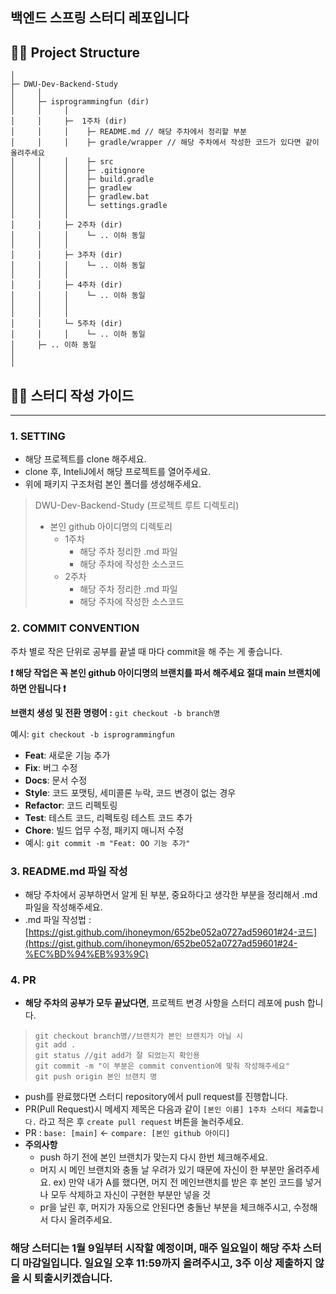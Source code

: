 ## **백엔드 스프링 스터디 레포입니다**

## ✍🏻 Project Structure
```
│
├─ DWU-Dev-Backend-Study
│     │
│     ├─ isprogrammingfun (dir)
│     │     │ 
│     │     ├─  1주차 (dir) 
│     │     │    ├─ README.md // 해당 주차에서 정리할 부분
│     │     │    ├─ gradle/wrapper // 해당 주차에서 작성한 코드가 있다면 같이 올려주세요
│     │     │    ├─ src
│     │     │    ├─ .gitignore
│     │     │    ├─ build.gradle
│     │     │    ├─ gradlew
│     │     │    ├─ gradlew.bat
│     │     │    └─ settings.gradle
│     │     │
│     │     ├─ 2주차 (dir)
│     │     │    └─ .. 이하 동일
│     │     │
│     │     ├─ 3주차 (dir)
│     │     │    └─ .. 이하 동일
│     │     │
│     │     ├─ 4주차 (dir)
│     │     │    └─ .. 이하 동일
│     │     │
│     │     │
│     │     └─ 5주차 (dir)
│     │     │    └─ .. 이하 동일
│     ├─ .. 이하 동일
│ 
│
```
## ✍🏻 스터디 작성 가이드
---

### 1. SETTING

- 해당 프로젝트를 clone 해주세요.
- clone 후, InteliJ에서 해당 프로젝트를 열어주세요.
- 위에 패키지 구조처럼 본인 폴더를 생성해주세요.

> DWU-Dev-Backend-Study (프로젝트 루트 디렉토리)
> 
> - 본인 github 아이디명의 디렉토리
>     - 1주차
>         - 해당 주차 정리한 .md 파일
>         - 해당 주차에 작성한 소스코드
>     - 2주차
>         - 해당 주차 정리한 .md 파일
>         - 해당 주차에 작성한 소스코드

### 2. COMMIT CONVENTION

주차 별로 작은 단위로 공부를 끝낼 때 마다 commit을 해 주는 게 좋습니다. 

**❗ 해당 작업은 꼭 본인 github 아이디명의 브랜치를 파서 해주세요 절대 main 브랜치에 하면 안됩니다 ❗**  

**브랜치 생성 및 전환 명령어 :** `git checkout -b branch명` 

예시: `git checkout -b isprogrammingfun`

- **Feat**: 새로운 기능 추가
- **Fix**: 버그 수정
- **Docs**: 문서 수정
- **Style**: 코드 포맷팅, 세미콜론 누락, 코드 변경이 없는 경우
- **Refactor**: 코드 리펙토링
- **Test**: 테스트 코드, 리펙토링 테스트 코드 추가
- **Chore**: 빌드 업무 수정, 패키지 매니저 수정
- 예시: `git commit -m "Feat: OO 기능 추가"`

### 3. README.md 파일 작성

- 해당 주차에서 공부하면서 알게 된 부분, 중요하다고 생각한 부분을 정리해서 .md 파일을 작성해주세요.
- .md 파일 작성법 : [https://gist.github.com/ihoneymon/652be052a0727ad59601#24-코드](https://gist.github.com/ihoneymon/652be052a0727ad59601#24-%EC%BD%94%EB%93%9C)

### 4. PR

- **해당 주차의 공부가 모두 끝났다면**, 프로젝트 변경 사항을 스터디 레포에 push 합니다.

> `git checkout branch명//브랜치가 본인 브랜치가 아닐 시`</br>
`git add .` </br>
`git status //git add가 잘 되었는지 확인용` </br>
`git commit -m "이 부분은 commit convention에 맞춰 작성해주세요"` </br>
`git push origin 본인 브랜치 명` </br>
> 
- push를 완료했다면 스터디 repository에서 pull request를 진행합니다.
- PR(Pull Request)시 메세지 제목은 다음과 같이 `[본인 이름] 1주차 스터디 제출합니다.` 라고 적은 후 `create pull request` 버튼을 눌러주세요.
- PR : `base: [main]` <- `compare: [본인 github 아이디]`
- **주의사항**
    - push 하기 전에 본인 브랜치가 맞는지 다시 한번 체크해주세요.
    - 머지 시 메인 브랜치와 충돌 날 우려가 있기 때문에 자신이 한 부분만 올려주세요.
    ex) 만약 내가 A를 했다면, 머지 전 메인브랜치를 받은 후 본인 코드를 넣거나 모두 삭제하고 자신이 구현한 부분만 넣을 것
    - pr을 날린 후, 머지가 자동으로 안된다면 충돌난 부분을 체크해주시고, 수정해서 다시 올려주세요.

### 해당 스터디는 1월 9일부터 시작할 예정이며, 매주 일요일이 해당 주차 스터디 마감일입니다.  일요일 오후 11:59까지 올려주시고, 3주 이상 제출하지 않을 시 퇴출시키겠습니다.

